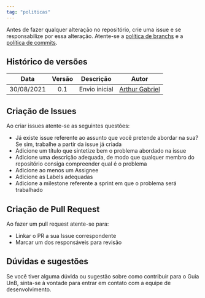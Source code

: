 ```yaml
---
tag: "politicas"
---
```


Antes de fazer qualquer alteração no repositório, crie uma issue e se responsabilize por essa alteração. Atente-se a [política de branchs](https://github.com/fga-eps-mds/2023.1-GuiaUnB/blob/docs/doc/2023-05-04-branches.md)
e a [política de commits](https://github.com/fga-eps-mds/2023.1-GuiaUnB/blob/docs/doc/2023-05-04-commits.md). 

## Histórico de versões

| Data       | Versão | Descrição                      | Autor             |
| :--------: | :----: | :----------:                   | :---------------: |
| 30/08/2021 |    0.1   | Envio inicial | [Arthur Gabriel](https://github.com/ArthurGabrieel)|

## Criação de Issues

Ao criar issues atente-se as seguintes questões:

- Já existe issue referente ao assunto que você pretende abordar na sua? Se sim, trabalhe a partir da issue já criada
- Adicione um título que sintetize bem o problema abordado na issue
- Adicione uma descrição adequada, de modo que qualquer membro do repositório consiga compreender qual é o problema
- Adicione ao menos um Assignee
- Adicione as Labels adequadas
- Adicione a milestone referente a sprint em que o problema será trabalhado

## Criação de Pull Request

Ao fazer um pull request atente-se para:

- Linkar o PR a sua Issue correspondente
- Marcar um dos responsáveis para revisão

## Dúvidas e sugestões
Se você tiver alguma dúvida ou sugestão sobre como contribuir para o Guia UnB, sinta-se à vontade para entrar em contato com a equipe de desenvolvimento.
